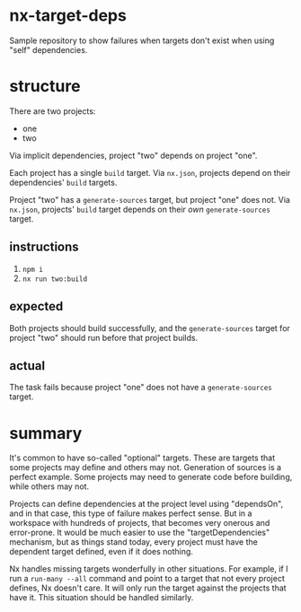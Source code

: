 # nx-target-deps

Sample repository to show failures when targets don't exist when using "self" dependencies.

# structure

There are two projects:

- one
- two

Via implicit dependencies, project "two" depends on project "one".

Each project has a single `build` target. Via `nx.json`, projects depend on their dependencies' `build` targets.

Project "two" has a `generate-sources` target, but project "one" does not. Via `nx.json`, projects' `build` target depends on their _own_ `generate-sources` target.

## instructions

1. `npm i`
1. `nx run two:build`

## expected

Both projects should build successfully, and the `generate-sources` target for project "two" should run before that project builds.

## actual

The task fails because project "one" does not have a `generate-sources` target.

# summary

It's common to have so-called "optional" targets. These are targets that some projects may define and others may not. Generation of sources is a perfect example. Some projects may need to generate code before building, while others may not.

Projects can define dependencies at the project level using "dependsOn", and in that case, this type of failure makes perfect sense. But in a workspace with hundreds of projects, that becomes very onerous and error-prone. It would be much easier to use the "targetDependencies" mechanism, but as things stand today, every project must have the dependent target defined, even if it does nothing.

Nx handles missing targets wonderfully in other situations. For example, if I run a `run-many --all` command and point to a target that not every project defines, Nx doesn't care. It will only run the target against the projects that have it. This situation should be handled similarly.
